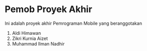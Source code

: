 # Pemob Proyek Akhir

Ini adalah proyek akhir Pemrograman Mobile yang beranggotakan
1. Aldi Himawan
2. Zikri Kurnia Aizet
3. Muhammad Ilman Nadhir
